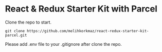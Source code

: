 # React & Redux Starter Kit with Parcel

Clone the repo to start.
```
git clone https://github.com/melihkorkmaz/react-redux-starter-kit-parcel.git
```

Please add .env file to your .gitignore after clone the repo.